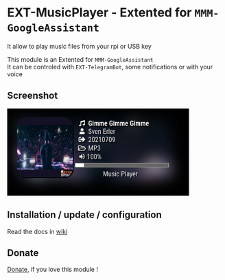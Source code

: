 # EXT-MusicPlayer - Extented for `MMM-GoogleAssistant`

It allow to play music files from your rpi or USB key<br>

This module is an Extented for `MMM-GoogleAssistant`<br>
It can be controled with `EXT-TelegramBot`, some notifications or with your voice

## Screenshot
![](https://raw.githubusercontent.com/bugsounet/EXT-MusicPlayer/dev/resources/Screenshot.png)

## Installation / update / configuration

Read the docs in [wiki](https://wiki.bugsounet.fr/EXT-MusicPlayer)
 
## Donate
 [Donate](https://www.paypal.com/cgi-bin/webscr?cmd=_s-xclick&hosted_button_id=TTHRH94Y4KL36&source=url), if you love this module !
